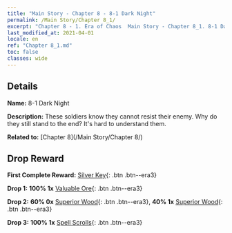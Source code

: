 ```yaml
---
title: "Main Story - Chapter 8 - 8-1 Dark Night"
permalink: /Main Story/Chapter 8_1/
excerpt: "Chapter 8 - 1. Era of Chaos  Main Story - Chapter 8_1. 8-1 Dark Night"
last_modified_at: 2021-04-01
locale: en
ref: "Chapter 8_1.md"
toc: false
classes: wide
---
```


## Details

 **Name:** 8-1 Dark Night

 **Description:** These soldiers know they cannot resist their enemy. Why do they still stand to the end? It's hard to understand them.

 **Related to:** [Chapter 8](/Main Story/Chapter 8/)

## Drop Reward

 **First Complete Reward:** [Silver Key](/Items/con_693/){: .btn .btn--era3}

 **Drop 1:** **100% 1x** [Valuable Ore](/Items/mat_26/){: .btn .btn--era3}

 **Drop 2:** **60% 0x** [Superior Wood](/Items/mat_20/){: .btn .btn--era3}, **40% 1x** [Superior Wood](/Items/mat_20/){: .btn .btn--era3}

 **Drop 3:** **100% 1x** [Spell Scrolls](/Items/con_694/){: .btn .btn--era3}

